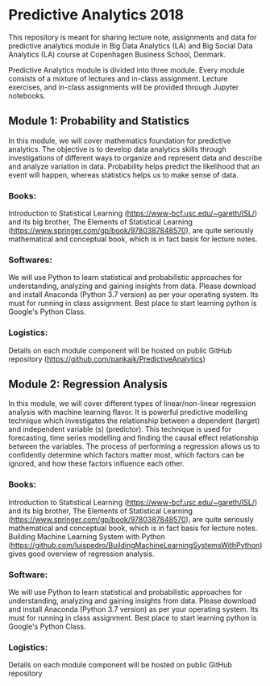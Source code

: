 # Predictive Analytics 2018

This repository is meant for sharing lecture note, assignments and data for predictive analytics module in Big Data Analytics (LA) and Big Social Data Analytics (LA) course at Copenhagen Business School, Denmark.


Predictive Analytics module is divided into three module. Every module consists of a mixture of lectures and in-class assignment. Lecture exercises, and in-class assignments will be provided through Jupyter notebooks.



## Module 1: Probability and Statistics



In this module, we will cover mathematics foundation for predictive analytics. The objective is to develop data analytics skills through investigations of different ways to organize and represent data and describe and analyze variation in data. Probability helps predict the likelihood that an event will happen, whereas statistics helps us to make sense of data.



### Books:



Introduction to Statistical Learning (https://www-bcf.usc.edu/~gareth/ISL/) and its big brother, The Elements of Statistical Learning (https://www.springer.com/gp/book/9780387848570), are quite seriously mathematical and conceptual book, which is in fact basis for lecture notes.



### Softwares:



We will use Python to learn statistical and probabilistic approaches for understanding, analyzing and gaining insights from data. Please download and install Anaconda (Python 3.7 version) as per your operating system. Its must for running in class assignment. Best place to start learning python is Google's Python Class.



### Logistics:


 Details on each module component will be hosted on public GitHub repository (https://github.com/pankajk/PredictiveAnalytics)
 

## Module 2: Regression Analysis



In this module, we will cover different types of linear/non-linear regression analysis with machine learning flavor. It is powerful  predictive modelling technique which investigates the relationship between a dependent (target) and independent variable (s) (predictor). This technique is used for forecasting, time series modelling and finding the causal effect relationship between the variables. The process of performing a regression allows us to confidently determine which factors matter most, which factors can be ignored, and how these factors influence each other.



### Books:



Introduction to Statistical Learning (https://www-bcf.usc.edu/~gareth/ISL/) and its big brother, The Elements of Statistical Learning (https://www.springer.com/gp/book/9780387848570), are quite seriously mathematical and conceptual book, which is in fact basis for lecture notes. Building Machine Learning System with Python (https://github.com/luispedro/BuildingMachineLearningSystemsWithPython) gives good overview of regression analysis. 

### Software:



We will use Python to learn statistical and probabilistic approaches for understanding, analyzing and gaining insights from data. Please download and install Anaconda (Python 3.7 version) as per your operating system. Its must for running in class assignment. Best place to start learning python is Google's Python Class.



### Logistics:



Details on each module component will be hosted on public GitHub repository 



